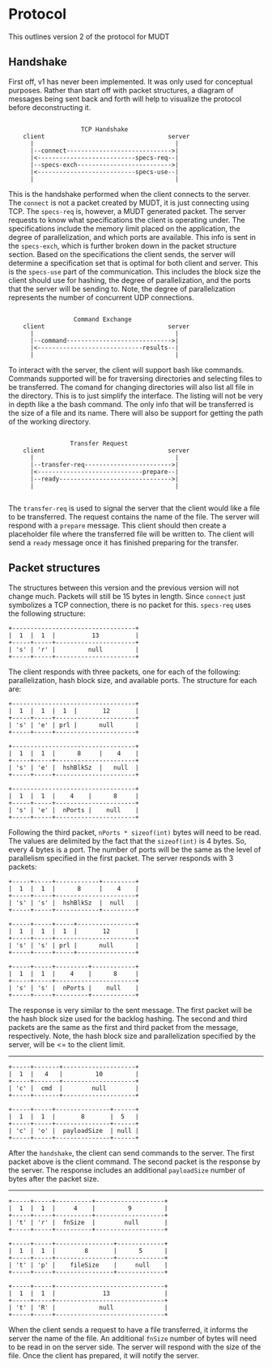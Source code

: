 # Protocol

This outlines version 2 of the protocol for MUDT

Handshake
---------

First off, v1 has never been implemented. It was only used for conceptual purposes. Rather than start off with packet structures, a diagram of messages being sent back and forth will help to visualize the protocol before deconstructing it.

```

                    TCP Handshake
    client                                  server
      |                                       |
      |--connect----------------------------->|
      |<---------------------------specs-req--|
      |--specs-exch-------------------------->|
      |<---------------------------specs-use--|
      |                                       |

```

This is the handshake performed when the client connects to the server. The `connect` is not a packet created by MUDT, it is just connecting using TCP. The `specs-req` is, however, a MUDT generated packet. The server requests to know what specifications the client is operating under. The specifications include the memory limit placed on the application, the degree of parallelization, and which ports are available. This info is sent in the `specs-exch`, which is further broken down in the packet structure section. Based on the specifications the client sends, the server will determine a specification set that is optimal for both client and server. This is the `specs-use` part of the communication. This includes the block size the client should use for hashing, the degree of parallelization, and the ports that the server will be sending to. Note, the degree of parallelization represents the number of concurrent UDP connections. 

```

                  Command Exchange
    client                                  server
      |                                       |
      |--command----------------------------->|
      |<-----------------------------results--|
      |                                       |

```

To interact with the server, the client will support bash like commands. Commands supported will be for traversing directories and selecting files to be transferred. The comand for changing directories will also list all file in the directory. This is to just simplify the interface. The listing will not be very in depth like a the bash command. The only info that will be transferred is the size of a file and its name. There will also be support for getting the path of the working directory.

```

                 Transfer Request
    client                                  server
      |                                       |
      |--transfer-req------------------------>|
      |<-----------------------------prepare--|
      |--ready------------------------------->|
      |                                       |


```

The `transfer-req` is used to signal the server that the client would like a file to be transferred. The request contains the name of the file. The server will respond with a `prepare` message. This client should then create a placeholder file where the transferred file will be written to. The client will send a `ready` message once it has finished preparing for the transfer.

Packet structures
-----------------

The structures between this version and the previous version will not change much. Packets will still be 15 bytes in length. Since `connect` just symbolizes a TCP connection, there is no packet for this. `specs-req` uses the following structure:

```
+----------------------------------+
|  1  |  1  |          13          |
+-----+-----+----------------------+
| 's' | 'r' |         null         |
+-----+-----+----------------------+
```

The client responds with three packets, one for each of the following: parallelization, hash block size, and available ports. The structure for each are:

```
+----------------------------------+
|  1  |  1  |  1  |       12       |
+-----+-----+----------------------+
| 's' | 'e' | prl |      null      |
+-----+-----+----------------------+

+----------------------------------+
|  1  |  1  |      8     |    4    |
+-----+-----+----------------------+
| 's' | 'e' |  hshBlkSz  |   null  |
+-----+-----+----------------------+

+----------------------------------+
|  1  |  1  |    4    |      8     |
+-----+-----+----------------------+
| 's' | 'e' |  nPorts |    null    |
+-----+-----+----------------------+
```

Following the third packet, `nPorts * sizeof(int)` bytes will need to be read. The values are delimited by the fact that the `sizeof(int)` is 4 bytes. So, every 4 bytes is a port. The number of ports will be the same as the level of parallelism specified in the first packet. The server responds with 3 packets:

```
+-----+-----+------------+---------+
|  1  |  1  |      8     |    4    |
+-----+-----+----------------------+
| 's' | 's' |  hshBlkSz  |  null   |
+-----+-----+------------+---------+

+-----+-----+-----+----------------+
|  1  |  1  |  1  |       12       |
+-----+-----+----------------------+
| 's' | 's' | prl |      null      |
+-----+-----+-----+----------------+

+-----+-----+---------+------------+
|  1  |  1  |    4    |      8     |
+-----+-----+----------------------+
| 's' | 's' |  nPorts |    null    |
+-----+-----+---------+------------+
```

The response is very similar to the sent message. The first packet will be the hash block size used for the backlog hashing. The second and third packets are the same as the first and third packet from the message, respectively. Note, the hash block size and parallelization specified by the server, will be <= to the client limit.

------

```
+-----+-------+--------------------+
|  1  |   4   |         10         |
+-----+-------+--------------------+
| 'c' |  cmd  |        null        |
+-----+-------+--------------------+

+-----+-----+---------------+------+
|  1  |  1  |       8       |  5   |
+-----+-----+---------------+------+
| 'c' | 'o' |  payloadSize  | null |
+-----+-----+---------------+------+
```

After the `handshake`, the client can send commands to the server. The first packet above is the client command. The second packet is the response by the server. The response includes an additional `payloadSize` number of bytes after the packet size.

------

```
+-----+-----+----------+-------------------+
|  1  |  1  |     4    |         9         |
+-----+-----+----------+-------------------+
| 't' | 'r' |  fnSize  |        null       |
+-----+-----+----------+-------------------+

+-----+-----+----------------+-------------+
|  1  |  1  |        8       |      5      |
+-----+-----+----------------+-------------+
| 't' | 'p' |    fileSize    |     null    |
+-----+-----+----------------+-------------+

+-----+-----+------------------------------+
|  1  |  1  |             13               |
+-----+-----+------------------------------+
| 't' | 'R' |            null              |
+-----+-----+------------------------------+
```

When the client sends a request to have a file transferred, it informs the server the name of the file. An additional `fnSize` number of bytes will need to be read in on the server side. The server will respond with the size of the file. Once the client has prepared, it will notify the server.